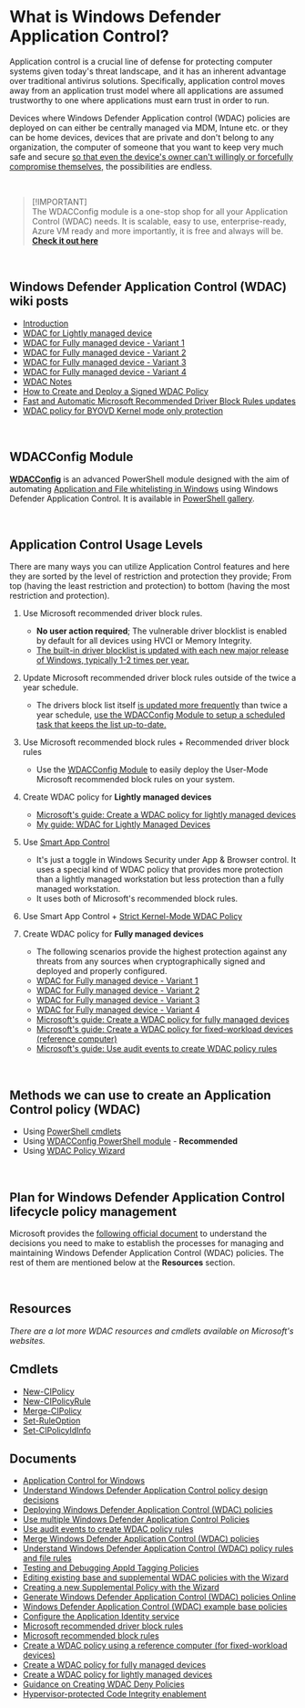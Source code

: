# What is Windows Defender Application Control?

Application control is a crucial line of defense for protecting computer systems given today's threat landscape, and it has an inherent advantage over traditional antivirus solutions. Specifically, application control moves away from an application trust model where all applications are assumed trustworthy to one where applications must earn trust in order to run.

Devices where Windows Defender Application control (WDAC) policies are deployed on can either be centrally managed via MDM, Intune etc. or they can be home devices, devices that are private and don't belong to any organization, the computer of someone that you want to keep very much safe and secure [so that even the device's owner can't willingly or forcefully compromise themselves,](https://github.com/HotCakeX/Harden-Windows-Security/wiki/How-to-Create-and-Deploy-a-Signed-WDAC-Policy-Windows-Defender-Application-Control) the possibilities are endless.

<br>

> [!IMPORTANT]\
> The WDACConfig module is a one-stop shop for all your Application Control (WDAC) needs. It is scalable, easy to use, enterprise-ready, Azure VM ready and more importantly, it is free and always will be. [**Check it out here**](https://github.com/HotCakeX/Harden-Windows-Security/wiki/WDACConfig)

<br>

## Windows Defender Application Control (WDAC) wiki posts

* [Introduction](https://github.com/HotCakeX/Harden-Windows-Security/wiki/Introduction)
* [WDAC for Lightly managed device](https://github.com/HotCakeX/Harden-Windows-Security/wiki/WDAC-for-Lightly-Managed-Devices)
* [WDAC for Fully managed device - Variant 1](https://github.com/HotCakeX/Harden-Windows-Security/wiki/WDAC-for-Fully-Managed-Devices)
* [WDAC for Fully managed device - Variant 2](https://github.com/HotCakeX/Harden-Windows-Security/wiki/WDAC-for-Fully-Managed-Devices--Variant-2)
* [WDAC for Fully managed device - Variant 3](https://github.com/HotCakeX/Harden-Windows-Security/wiki/WDAC-policy-for-Fully-managed-device---Variant-3)
* [WDAC for Fully managed device - Variant 4](https://github.com/HotCakeX/Harden-Windows-Security/wiki/WDAC-policy-for-Fully-managed-device---Variant-4)
* [WDAC Notes](https://github.com/HotCakeX/Harden-Windows-Security/wiki/WDAC-Notes)
* [How to Create and Deploy a Signed WDAC Policy](https://github.com/HotCakeX/Harden-Windows-Security/wiki/How-to-Create-and-Deploy-a-Signed-WDAC-Policy-Windows-Defender-Application-Control)
* [Fast and Automatic Microsoft Recommended Driver Block Rules updates](https://github.com/HotCakeX/Harden-Windows-Security/wiki/Fast-and-Automatic-Microsoft-Recommended-Driver-Block-Rules-updates)
* [WDAC policy for BYOVD Kernel mode only protection](https://github.com/HotCakeX/Harden-Windows-Security/wiki/WDAC-policy-for-BYOVD-Kernel-mode-only-protection)

<br>

## WDACConfig Module

[**WDACConfig**](https://github.com/HotCakeX/Harden-Windows-Security/wiki/WDACConfig) is an advanced PowerShell module designed with the aim of automating [Application and File whitelisting in Windows](https://learn.microsoft.com/en-us/windows/security/application-security/application-control/windows-defender-application-control/wdac) using Windows Defender Application Control. It is available in [PowerShell gallery](https://www.powershellgallery.com/packages/WDACConfig/).

<br>

## Application Control Usage Levels

There are many ways you can utilize Application Control features and here they are sorted by the level of restriction and protection they provide; From top (having the least restriction and protection) to bottom (having the most restriction and protection).

1. Use Microsoft recommended driver block rules.
      - **No user action required**; The vulnerable driver blocklist is enabled by default for all devices using HVCI or Memory Integrity.
      - [The built-in driver blocklist is updated with each new major release of Windows, typically 1-2 times per year.](https://learn.microsoft.com/en-us/windows/security/application-security/application-control/windows-defender-application-control/design/microsoft-recommended-driver-block-rules)

2. Update Microsoft recommended driver block rules outside of the twice a year schedule.
      - The drivers block list itself [is updated more frequently](https://github.com/MicrosoftDocs/windows-itpro-docs/commits/public/windows/security/application-security/application-control/windows-defender-application-control/design/microsoft-recommended-driver-block-rules.md) than twice a year schedule, [use the WDACConfig Module to setup a scheduled task that keeps the list up-to-date.](https://github.com/HotCakeX/Harden-Windows-Security/wiki/Fast-and-Automatic-Microsoft-Recommended-Driver-Block-Rules-updates)
3. Use Microsoft recommended block rules + Recommended driver block rules
      - Use the [WDACConfig Module](https://github.com/HotCakeX/Harden-Windows-Security/wiki/New-WDACConfig#new-wdacconfig--getblockrules) to easily deploy the User-Mode Microsoft recommended block rules on your system.
4. Create WDAC policy for **Lightly managed devices**
      - [Microsoft's guide: Create a WDAC policy for lightly managed devices](https://learn.microsoft.com/en-us/windows/security/application-security/application-control/windows-defender-application-control/design/create-wdac-policy-for-lightly-managed-devices)
      - [My guide: WDAC for Lightly Managed Devices](https://github.com/HotCakeX/Harden-Windows-Security/wiki/WDAC-for-Lightly-Managed-Devices)
5. Use [Smart App Control](https://support.microsoft.com/en-us/topic/what-is-smart-app-control-285ea03d-fa88-4d56-882e-6698afdb7003)
      - It's just a toggle in Windows Security under App & Browser control. It uses a special kind of WDAC policy that provides more protection than a lightly managed workstation but less protection than a fully managed workstation.
      - It uses both of Microsoft's recommended block rules.
6. Use Smart App Control + [Strict Kernel-Mode WDAC Policy](https://github.com/HotCakeX/Harden-Windows-Security/wiki/New%E2%80%90KernelModeWDACConfig)
7. Create WDAC policy for **Fully managed devices**
      - The following scenarios provide the highest protection against any threats from any sources when cryptographically signed and deployed and properly configured.
      - [WDAC for Fully managed device - Variant 1](https://github.com/HotCakeX/Harden-Windows-Security/wiki/WDAC-for-Fully-Managed-Devices)
      - [WDAC for Fully managed device - Variant 2](https://github.com/HotCakeX/Harden-Windows-Security/wiki/WDAC-for-Fully-Managed-Devices--Variant-2)
      - [WDAC for Fully managed device - Variant 3](https://github.com/HotCakeX/Harden-Windows-Security/wiki/WDAC-policy-for-Fully-managed-device---Variant-3)
      - [WDAC for Fully managed device - Variant 4](https://github.com/HotCakeX/Harden-Windows-Security/wiki/WDAC-policy-for-Fully-managed-device---Variant-4)
      - [Microsoft's guide: Create a WDAC policy for fully managed devices](https://learn.microsoft.com/en-us/windows/security/application-security/application-control/windows-defender-application-control/design/create-wdac-policy-for-fully-managed-devices)
      - [Microsoft's guide: Create a WDAC policy for fixed-workload devices (reference computer)](https://learn.microsoft.com/en-us/windows/security/application-security/application-control/windows-defender-application-control/design/create-wdac-policy-using-reference-computer)
      - [Microsoft's guide: Use audit events to create WDAC policy rules](https://learn.microsoft.com/en-us/windows/security/application-security/application-control/windows-defender-application-control/deployment/audit-wdac-policies)

<br>

## Methods we can use to create an Application Control policy (WDAC)

* Using [PowerShell cmdlets](https://learn.microsoft.com/en-us/powershell/module/configci)
* Using [WDACConfig PowerShell module](https://github.com/HotCakeX/Harden-Windows-Security/wiki/WDACConfig) - **Recommended**
* Using [WDAC Policy Wizard](https://webapp-wdac-wizard.azurewebsites.net/)

<br>

## Plan for Windows Defender Application Control lifecycle policy management

Microsoft provides the [following official document](https://learn.microsoft.com/en-us/windows/security/application-security/application-control/windows-defender-application-control/design/plan-wdac-management) to understand the decisions you need to make to establish the processes for managing and maintaining Windows Defender Application Control (WDAC) policies. The rest of them are mentioned below at the **Resources** section.

<br>

## Resources

*There are a lot more WDAC resources and cmdlets available on Microsoft's websites.*

## Cmdlets

* [New-CIPolicy](https://learn.microsoft.com/en-us/powershell/module/configci/new-cipolicy)
* [New-CIPolicyRule](https://learn.microsoft.com/en-us/powershell/module/configci/new-cipolicyrule)
* [Merge-CIPolicy](https://learn.microsoft.com/en-us/powershell/module/configci/merge-cipolicy)
* [Set-RuleOption](https://learn.microsoft.com/en-us/powershell/module/configci/set-ruleoption)
* [Set-CIPolicyIdInfo](https://learn.microsoft.com/en-us/powershell/module/configci/set-cipolicyidinfo)

## Documents

* [Application Control for Windows](https://learn.microsoft.com/en-us/windows/security/application-security/application-control/windows-defender-application-control/wdac)
* [Understand Windows Defender Application Control policy design decisions](https://learn.microsoft.com/en-us/windows/security/application-security/application-control/windows-defender-application-control/design/understand-wdac-policy-design-decisions)
* [Deploying Windows Defender Application Control (WDAC) policies](https://learn.microsoft.com/en-us/windows/security/application-security/application-control/windows-defender-application-control/deployment/wdac-deployment-guide)
* [Use multiple Windows Defender Application Control Policies](https://learn.microsoft.com/en-us/windows/security/application-security/application-control/windows-defender-application-control/design/deploy-multiple-wdac-policies)
* [Use audit events to create WDAC policy rules](https://learn.microsoft.com/en-us/windows/security/application-security/application-control/windows-defender-application-control/deployment/audit-wdac-policies)
* [Merge Windows Defender Application Control (WDAC) policies](https://learn.microsoft.com/en-us/windows/security/application-security/application-control/windows-defender-application-control/deployment/merge-wdac-policies)
* [Understand Windows Defender Application Control (WDAC) policy rules and file rules](https://learn.microsoft.com/en-us/windows/security/application-security/application-control/windows-defender-application-control/design/select-types-of-rules-to-create#windows-defender-application-control-policy-rules)
* [Testing and Debugging AppId Tagging Policies](https://learn.microsoft.com/en-us/windows/security/application-security/application-control/windows-defender-application-control/AppIdTagging/debugging-operational-guide-appid-tagging-policies)
* [Editing existing base and supplemental WDAC policies with the Wizard](https://learn.microsoft.com/en-us/windows/security/application-security/application-control/windows-defender-application-control/design/wdac-wizard-editing-policy)
* [Creating a new Supplemental Policy with the Wizard](https://learn.microsoft.com/en-us/windows/security/application-security/application-control/windows-defender-application-control/design/wdac-wizard-create-supplemental-policy)
* [Generate Windows Defender Application Control (WDAC) policies Online](https://schneegans.de/windows/wdac-policy-generator/)
* [Windows Defender Application Control (WDAC) example base policies](https://learn.microsoft.com/en-us/windows/security/application-security/application-control/windows-defender-application-control/design/example-wdac-base-policies)
* [Configure the Application Identity service](https://learn.microsoft.com/en-us/windows/security/application-security/application-control/windows-defender-application-control/applocker/configure-the-application-identity-service)
* [Microsoft recommended driver block rules](https://learn.microsoft.com/en-us/windows/security/application-security/application-control/windows-defender-application-control/design/microsoft-recommended-driver-block-rules)
* [Microsoft recommended block rules](https://learn.microsoft.com/en-us/windows/security/application-security/application-control/windows-defender-application-control/design/applications-that-can-bypass-wdac)
* [Create a WDAC policy using a reference computer (for fixed-workload devices)](https://learn.microsoft.com/en-us/windows/security/application-security/application-control/windows-defender-application-control/design/create-wdac-policy-using-reference-computer)
* [Create a WDAC policy for fully managed devices](https://learn.microsoft.com/en-us/windows/security/application-security/application-control/windows-defender-application-control/design/create-wdac-policy-for-fully-managed-devices)
* [Create a WDAC policy for lightly managed devices](https://learn.microsoft.com/en-us/windows/security/application-security/application-control/windows-defender-application-control/design/create-wdac-policy-for-lightly-managed-devices)
* [Guidance on Creating WDAC Deny Policies](https://learn.microsoft.com/en-us/windows/security/application-security/application-control/windows-defender-application-control/design/create-wdac-deny-policy)
* [Hypervisor-protected Code Integrity enablement](https://learn.microsoft.com/en-us/windows-hardware/design/device-experiences/oem-hvci-enablement)

<br>
